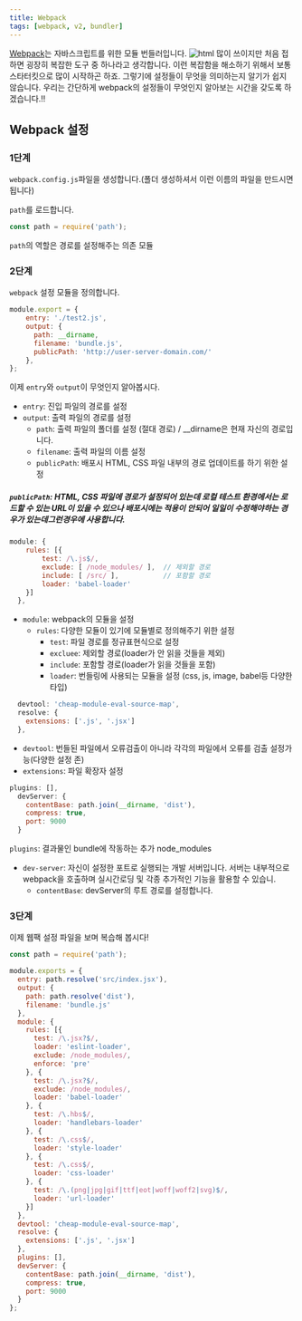 ```yaml
---
title: Webpack
tags: [webpack, v2, bundler]
---
```


[Webpack](https://webpack.js.org/)는 자바스크립트를 위한 모듈 번들러입니다.
![html](../../../../images/webpack.png)
많이 쓰이지만 처음 접하면 굉장히 복잡한 도구 중 하나라고 생각합니다.
이런 복잡함을 해소하기 위해서 보통 스타터킷으로 많이 시작하곤 하죠.
그렇기에 설정들이 무엇을 의미하는지 알기가 쉽지 않습니다. 
우리는 간단하게 webpack의 설정들이 무엇인지 알아보는 시간을 갖도록 하겠습니다.!!

## Webpack 설정

### 1단계

`webpack.config.js`파일을 생성합니다.(폴더 생성하셔서 이런 이름의 파일을 만드시면 됩니다)

`path`를 로드합니다.

```js
const path = require('path');
```
`path`의 역할은 경로를 설정해주는 의존 모듈

### 2단계

`webpack` 설정 모듈을 정의합니다.
```js
module.export = {
    entry: './test2.js',                 
    output: {                           
      path: __dirname,                     
      filename: 'bundle.js',               
      publicPath: 'http://user-server-domain.com/'
    },
};
```
이제 `entry`와 `output`이 무엇인지 알아봅시다.

- `entry`: 진입 파일의 경로를 설정
- `output`: 출력 파일의 경로를 설정
    - `path`: 출력 파일의 폴더를 설정 (절대 경로) / __dirname은 현재 자신의 경로입니다.
    - `filename`: 출력 파일의 이름 설정
    -  `publicPath`: 배포시 HTML, CSS 파일 내부의 경로 업데이트를 하기 위한 설정
##### `publicPath`: HTML, CSS 파일에 경로가 설정되어 있는데 로컬 테스트 환경에서는 로드할 수 있는 URL이 있을 수 있으나 배포시에는 적용이 안되어 일일이 수정해야하는 경우가 있는데그런경우에 사용합니다.


```js
module: {
    rules: [{
        test: /\.js$/,                
        exclude: [ /node_modules/ ],  // 제외할 경로
        include: [ /src/ ],           // 포함할 경로
        loader: 'babel-loader'        
    }]
  },
```
- `module`: webpack의 모듈을 설정
    - `rules`: 다양한 모듈이 있기에 모듈별로 정의해주기 위한 설정
        - `test`: 파일 경로를 정규표현식으로 설정
        - `excluee`: 제외할 경로(loader가 안 읽을 것들을 제외)
        - `include`: 포함할 경로(loader가 읽을 것들을 포함)
        - `loader`: 번들링에 사용되는 모듈을 설정 (css, js, image, babel등 다양한 타입)

```js
  devtool: 'cheap-module-eval-source-map',
  resolve: {
    extensions: ['.js', '.jsx']
  },
```

- `devtool`: 번들된 파일에서 오류검출이 아니라 각각의 파일에서 오류를 검출 설정가능(다양한 설정 존)
- `extensions`: 파일 확장자 설정

```js
plugins: [],
  devServer: {
    contentBase: path.join(__dirname, 'dist'),
    compress: true,
    port: 9000
  }
```
`plugins`: 결과물인 bundle에 작동하는 추가 node_modules
- `dev-server`: 자신이 설정한 포트로 실행되는 개발 서버입니다. 
서버는 내부적으로 webpack을 호출하며 실시간로딩 및 각종 추가적인 기능을 활용할 수 있습니.
    - `contentBase`: devServer의 루트 경로를 설정합니다.

### 3단계 
이제 웹팩 설정 파일을 보며 복습해 봅시다!
```js
const path = require('path');

module.exports = {
  entry: path.resolve('src/index.jsx'),
  output: {
    path: path.resolve('dist'),
    filename: 'bundle.js'
  },
  module: {
    rules: [{
      test: /\.jsx?$/,
      loader: 'eslint-loader',
      exclude: /node_modules/,
      enforce: 'pre'
    }, {
      test: /\.jsx?$/,
      exclude: /node_modules/,
      loader: 'babel-loader'
    }, {
      test: /\.hbs$/,
      loader: 'handlebars-loader'
    }, {
      test: /\.css$/,
      loader: 'style-loader'
    }, {
      test: /\.css$/,
      loader: 'css-loader'
    }, {
      test: /\.(png|jpg|gif|ttf|eot|woff|woff2|svg)$/,
      loader: 'url-loader'
    }]
  },
  devtool: 'cheap-module-eval-source-map',
  resolve: {
    extensions: ['.js', '.jsx']
  },
  plugins: [],
  devServer: {
    contentBase: path.join(__dirname, 'dist'),
    compress: true,
    port: 9000
  }
};
```

